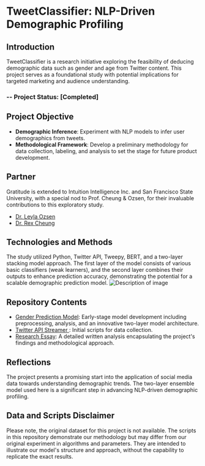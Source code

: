 # TweetClassifier: NLP-Driven Demographic Profiling

## Introduction

TweetClassifier is a research initiative exploring the feasibility of deducing demographic data such as gender and age from Twitter content. This project serves as a foundational study with potential implications for targeted marketing and audience understanding.

### -- Project Status: [Completed]

## Project Objective
- **Demographic Inference**: Experiment with NLP models to infer user demographics from tweets.
- **Methodological Framework**: Develop a preliminary methodology for data collection, labeling, and analysis to set the stage for future product development.

## Partner

Gratitude is extended to Intuition Intelligence Inc. and San Francisco State University, with a special nod to Prof. Cheung & Ozsen, for their invaluable contributions to this exploratory study.
- [Dr. Leyla Ozsen](https://www.linkedin.com/in/leyla-ozsen-9424a33/)
- [Dr. Rex Cheung](https://cob.sfsu.edu/directory/rex-cheung)

## Technologies and Methods

The study utilized Python, Twitter API, Tweepy, BERT, and a two-layer stacking model approach. The first layer of the model consists of various basic classifiers (weak learners), and the second layer combines their outputs to enhance prediction accuracy, demonstrating the potential for a scalable demographic prediction model.
![Description of image](URL_to_image_on_cloud)

## Repository Contents

- [Gender Prediction Model](Notebooks/TweetClassifier.ipynb): Early-stage model development including preprocessing, analysis, and an innovative two-layer model architecture.
- [Twitter API Streamer ](Notebooks/TwitterStreamer.ipynb): Initial scripts for data collection.
- [Research Essay](Research_Essay.pdf): A detailed written analysis encapsulating the project's findings and methodological approach.

## Reflections

The project presents a promising start into the application of social media data towards understanding demographic trends. The two-layer ensemble model used here is a significant step in advancing NLP-driven demographic profiling.

## Data and Scripts Disclaimer

Please note, the original dataset for this project is not available. The scripts in this repository demonstrate our methodology but may differ from our original experiment in algorithms and parameters. They are intended to illustrate our model's structure and approach, without the capability to replicate the exact results.